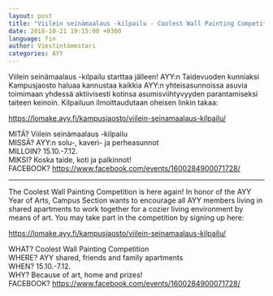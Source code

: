 ```yaml
---
layout: post
title: "Viilein seinämaalaus -kilpailu - Coolest Wall Painting Competition"
date: 2018-10-21 19:15:00 +0300
language: fin
author: Viestintämestari
categories: AYY
---
```

Viilein seinämaalaus -kilpailu starttaa jälleen! AYY:n Taidevuoden kunniaksi Kampusjaosto haluaa kannustaa kaikkia AYY:n yhteisasunnoissa asuvia toimimaan yhdessä aktiivisesti kotinsa asumisviihtyvyyden parantamiseksi taiteen keinoin. Kilpailuun ilmoittaudutaan oheisen linkin takaa:

https://lomake.ayy.fi/kampusjaosto/viilein-seinamaalaus-kilpailu/

MITÄ? Viilein seinämaalaus -kilpailu<br>
MISSÄ? AYY:n solu-, kaveri- ja perheasunnot<br>
MILLOIN? 15.10.-7.12.<br>
MIKSI? Koska taide, koti ja palkinnot!<br>
FACEBOOK? <https://www.facebook.com/events/1600284900071728/>

---

The Coolest Wall Painting Competition is here again! In honor of the AYY Year of Arts, Campus Section wants to encourage all AYY members living in shared apartments to work together for a cozier living environment by means of art. You may take part in the competition by signing up here:

<https://lomake.ayy.fi/kampusjaosto/viilein-seinamaalaus-kilpailu/>

WHAT? Coolest Wall Painting Competition<br>
WHERE? AYY shared, friends and family apartments<br>
WHEN? 15.10.-7.12.<br>
WHY? Because of art, home and prizes!<br>
FACEBOOK? <https://www.facebook.com/events/1600284900071728/>